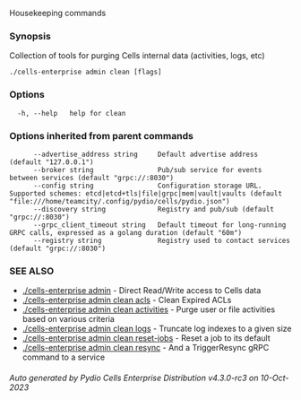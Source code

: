 Housekeeping commands

### Synopsis

Collection of tools for purging Cells internal data (activities, logs, etc)

```
./cells-enterprise admin clean [flags]
```

### Options

```
  -h, --help   help for clean
```

### Options inherited from parent commands

```
      --advertise_address string     Default advertise address (default "127.0.0.1")
      --broker string                Pub/sub service for events between services (default "grpc://:8030")
      --config string                Configuration storage URL. Supported schemes: etcd|etcd+tls|file|grpc|mem|vault|vaults (default "file:///home/teamcity/.config/pydio/cells/pydio.json")
      --discovery string             Registry and pub/sub (default "grpc://:8030")
      --grpc_client_timeout string   Default timeout for long-running GRPC calls, expressed as a golang duration (default "60m")
      --registry string              Registry used to contact services (default "grpc://:8030")
```

### SEE ALSO

* [./cells-enterprise admin](./cells-enterprise-admin)	 - Direct Read/Write access to Cells data
* [./cells-enterprise admin clean acls](./cells-enterprise-admin-clean-acls)	 - Clean Expired ACLs
* [./cells-enterprise admin clean activities](./cells-enterprise-admin-clean-activities)	 - Purge user or file activities based on various criteria
* [./cells-enterprise admin clean logs](./cells-enterprise-admin-clean-logs)	 - Truncate log indexes to a given size
* [./cells-enterprise admin clean reset-jobs](./cells-enterprise-admin-clean-reset-jobs)	 - Reset a job to its default
* [./cells-enterprise admin clean resync](./cells-enterprise-admin-clean-resync)	 - And a TriggerResync gRPC command to a service

###### Auto generated by Pydio Cells Enterprise Distribution v4.3.0-rc3 on 10-Oct-2023
